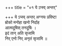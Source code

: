 +++
title = "०१ ये ऽप्स्व् अन्तर्"

+++
ये ऽप्स्व् अन्तर् अग्नयः प्रविष्टा  
म्रोको मनोहा खनो निर्दाह  
आत्मदूषिस् तनदूषिः ।  
इदं तान् अति सृजामि  
निर् एनो निर् अनृतं सृजामि ॥